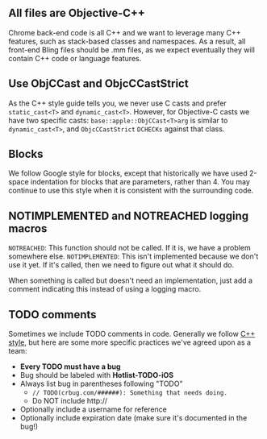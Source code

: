 ## All files are Objective-C++

Chrome back-end code is all C++ and we want to leverage many C++ features, such
as stack-based classes and namespaces. As a result, all front-end Bling files
should be .mm files, as we expect eventually they will contain C++ code or
language features.

## Use ObjCCast<T> and ObjcCCastStrict<T>

As the C++ style guide tells you, we never use C casts and prefer
`static_cast<T>` and `dynamic_cast<T>`. However, for Objective-C casts we have
two specific casts: `base::apple::ObjCCast<T>arg` is similar to `dynamic_cast<T>`,
and `ObjcCCastStrict` `DCHECKs` against that class.

## Blocks

We follow Google style for blocks, except that historically we have used 2-space
indentation for blocks that are parameters, rather than 4. You may continue to
use this style when it is consistent with the surrounding code.

## NOTIMPLEMENTED and NOTREACHED logging macros

`NOTREACHED`: This function should not be called. If it is, we have a problem
somewhere else.
`NOTIMPLEMENTED`: This isn't implemented because we don't use it yet. If it's
called, then we need to figure out what it should do.

When something is called but doesn't need an implementation, just add a comment
indicating this instead of using a logging macro.

## TODO comments

Sometimes we include TODO comments in code. Generally we follow
[C++ style](https://google.github.io/styleguide/cppguide.html#TODO_Comments),
but here are some more specific practices we've agreed upon as a team:

* **Every TODO must have a bug**
* Bug should be labeled with **Hotlist-TODO-iOS**
* Always list bug in parentheses following "TODO"
    * `// TODO(crbug.com/######): Something that needs doing.`
    * Do NOT include http://
* Optionally include a username for reference
* Optionally include expiration date (make sure it's documented in the bug!)
